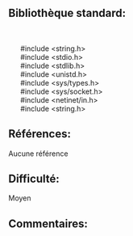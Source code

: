 ## Bibliothèque standard:
<br> <ul> #include <string.h>
<br> #include <stdio.h>
<br> #include <stdlib.h>
<br> #include <unistd.h>
<br> #include <sys/types.h>
<br> #include <sys/socket.h>
<br> #include <netinet/in.h>
<br> #include <string.h>
</ul>

## Références:
Aucune référence

## Difficulté: 
Moyen 

## Commentaires: 

